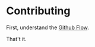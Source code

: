 # Contributing

First, understand the [Github Flow](https://guides.github.com/introduction/flow/).

That't it.